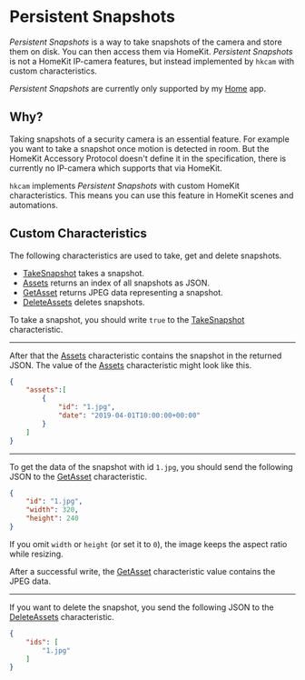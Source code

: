 # Persistent Snapshots

*Persistent Snapshots* is a way to take snapshots of the camera and store them on disk.
You can then access them via HomeKit.
*Persistent Snapshots* is not a HomeKit IP-camera features, but instead implemented by `hkcam` with custom characteristics.

*Persistent Snapshots* are currently only supported by my [Home](https://hochgatterer.me/home) app.

## Why?

Taking snapshots of a security camera is an essential feature.
For example you want to take a snapshot once motion is detected in room.
But the HomeKit Accessory Protocol doesn't define it in the specification, 
there is currently no IP-camera which supports that via HomeKit.

`hkcam` implements *Persistent Snapshots* with custom HomeKit characteristics.
This means you can use this feature in HomeKit scenes and automations.

## Custom Characteristics

The following characteristics are used to take, get and delete snapshots.

- [TakeSnapshot](/take_snapshot.go) takes a snapshot.
- [Assets](/assets.go) returns an index of all snapshots as JSON.
- [GetAsset](/get_asset.go) returns JPEG data representing a snapshot.
- [DeleteAssets](/delete_assets.go) deletes snapshots.

To take a snapshot, you should write `true` to the [TakeSnapshot](/take_snapshot.go) characteristic.

---

After that the [Assets](/assets.go) characteristic contains the snapshot in the returned JSON.
The value of the [Assets](/assets.go) characteristic might look like this.

```json
{
    "assets":[
        {
            "id": "1.jpg",
            "date": "2019-04-01T10:00:00+00:00"
        }
    ]
}
```

---

To get the data of the snapshot with id `1.jpg`, you should send the following JSON to the [GetAsset](/get_asset.go) characteristic.

```json
{
    "id": "1.jpg",
    "width": 320,
    "height": 240
}
```

If you omit `width` or `height` (or set it to `0`), the image keeps the aspect ratio while resizing.

After a successful write, the [GetAsset](/get_asset.go) characteristic value contains the JPEG data.

---

If you want to delete the snapshot, you send the following JSON to the [DeleteAssets](/delete_assets.go) characteristic.

```json
{
    "ids": [
        "1.jpg"
    ]
}
```